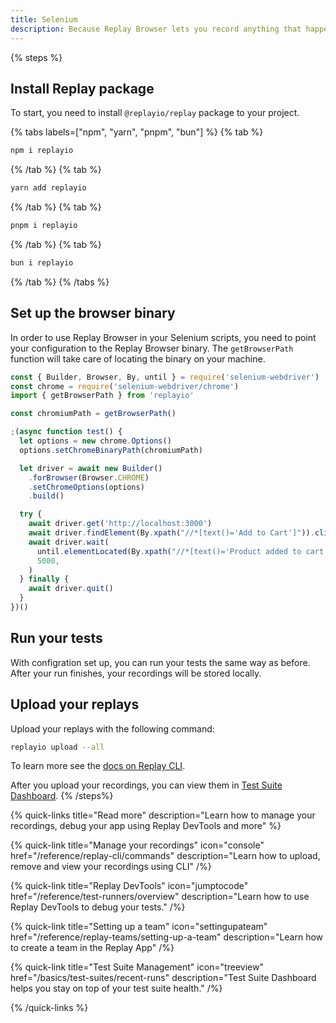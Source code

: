```yaml
---
title: Selenium
description: Because Replay Browser lets you record anything that happens inside it, you can simply just point your test script to the Replay Browser binary and you are all set up.
---
```


{% steps %}

## Install Replay package

To start, you need to install `@replayio/replay` package to your project.

{% tabs labels=["npm", "yarn", "pnpm", "bun"] %}
{% tab %}

```sh
npm i replayio
```

{% /tab %}
{% tab %}

```sh
yarn add replayio
```

{% /tab %}
{% tab %}

```sh
pnpm i replayio
```

{% /tab %}
{% tab %}

```sh
bun i replayio
```

{% /tab %}
{% /tabs %}

## Set up the browser binary

In order to use Replay Browser in your Selenium scripts, you need to point your configuration to the Replay Browser binary. The `getBrowserPath` function will take care of locating the binary on your machine.

```js {% lineNumbers=true fileName="spec.js" highlight=[3,5,"7-8",12] %}
const { Builder, Browser, By, until } = require('selenium-webdriver')
const chrome = require('selenium-webdriver/chrome')
import { getBrowserPath } from 'replayio'

const chromiumPath = getBrowserPath()

;(async function test() {
  let options = new chrome.Options()
  options.setChromeBinaryPath(chromiumPath)

  let driver = await new Builder()
    .forBrowser(Browser.CHROME)
    .setChromeOptions(options)
    .build()

  try {
    await driver.get('http://localhost:3000')
    await driver.findElement(By.xpath("//*[text()='Add to Cart']")).click()
    await driver.wait(
      until.elementLocated(By.xpath("//*[text()='Product added to cart!']")),
      5000,
    )
  } finally {
    await driver.quit()
  }
})()
```

## Run your tests

With configration set up, you can run your tests the same way as before. After your run finishes, your recordings will be stored locally.

## Upload your replays

Upload your replays with the following command:

```sh
replayio upload --all
```

To learn more see the [docs on Replay CLI](/reference/replay-cli/commands).

After you upload your recordings, you can view them in [Test Suite Dashboard](/basics/test-suites/recent-runs).
{% /steps%}

{% quick-links title="Read more" description="Learn how to manage your recordings, debug your app using Replay DevTools and more" %}

{% quick-link
  title="Manage your recordings"
  icon="console"
  href="/reference/replay-cli/commands"
  description="Learn how to upload, remove and view your recordings using CLI"
/%}

{% quick-link
  title="Replay DevTools"
  icon="jumptocode"
  href="/reference/test-runners/overview"
  description="Learn how to use Replay DevTools to debug your tests."
/%}

{% quick-link
  title="Setting up a team"
  icon="settingupateam"
  href="/reference/replay-teams/setting-up-a-team"
  description="Learn how to create a team in the Replay App"
/%}

{% quick-link
  title="Test Suite Management"
  icon="treeview"
  href="/basics/test-suites/recent-runs"
  description="Test Suite Dashboard helps you stay on top of your test suite health."
/%}

{% /quick-links %}

<!-- ## Continuous integration
To run your project on CI, you’ll simply follow the same steps as described above. In addition to running your tests and uploading your replays, you need to make sure that your CI environment is set up properly.

### CircleCI
CircleCI keeps your workflows simple thanks to CircleCI Orbs. These help you set up your testing environment, install dependencies and properly cache resources.

In this example we are using `circleci/node@5.0.2` and `circleci/browser-tools@1.4.6` Orbs. In the following example, Orbs take care of installing proper browsers and their drivers, so that we can execute Selenium tests.

```yml {4, 14,15} showLineNumbers
version: 2.1
orbs:
  node: circleci/node@5.0.2
  browser-tools: circleci/browser-tools@1.4.6
jobs:
  replay:
    environment:
      RECORD_ALL_CONTENT: 1
    executor: node/default
    steps:
      - checkout
      - node/install-packages:
          pkg-manager: npm
      - browser-tools/install-chrome
      - browser-tools/install-chromedriver
      - run:
          name: Run e2e tests
          command: npm test
      - run:
          name: Upload replays
          when: always
          command: npx @replayio/replay upload-all

workflows:
  replay-workflow:
    jobs:
      - replay
```

After tests are run, the `Upload replays` step is executed. notice the `when: always` option that ensures we run this steps independently from whether previous step fails or passes. This ensures we will upload replays of failed tests and don’t stop the pipeline execution on previous step.

The `Upload replays` step relies on `REPLAY_API_KEY` being present in the environment. To generate an API key, follow [these docs](/reference/replay-teams/setting-up-a-team#api-keys). To set up your API key in your CircleCI project, follow the [documentation on CircleCI](https://circleci.com/docs/set-environment-variable/#set-an-environment-variable-in-a-project) -->
